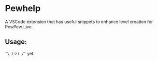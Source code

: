 # Pewhelp
A VSCode extension that has useful snippets to enhance level creation for PewPew Live.
## Usage:
`¯\_(ツ)_/¯` yet.